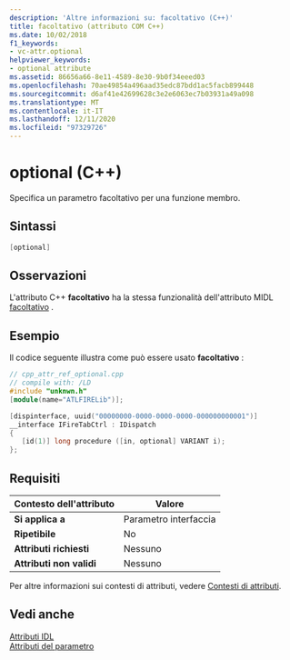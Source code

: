 ```yaml
---
description: 'Altre informazioni su: facoltativo (C++)'
title: facoltativo (attributo COM C++)
ms.date: 10/02/2018
f1_keywords:
- vc-attr.optional
helpviewer_keywords:
- optional attribute
ms.assetid: 86656a66-8e11-4589-8e30-9b0f34eeed03
ms.openlocfilehash: 70ae49854a496aad35edc87bdd1ac5facb899448
ms.sourcegitcommit: d6af41e42699628c3e2e6063ec7b03931a49a098
ms.translationtype: MT
ms.contentlocale: it-IT
ms.lasthandoff: 12/11/2020
ms.locfileid: "97329726"
---
```

# <a name="optional-c"></a>optional (C++)

Specifica un parametro facoltativo per una funzione membro.

## <a name="syntax"></a>Sintassi

```cpp
[optional]
```

## <a name="remarks"></a>Osservazioni

L'attributo C++ **facoltativo** ha la stessa funzionalità dell'attributo MIDL [facoltativo](/windows/win32/Midl/optional) .

## <a name="example"></a>Esempio

Il codice seguente illustra come può essere usato **facoltativo** :

```cpp
// cpp_attr_ref_optional.cpp
// compile with: /LD
#include "unknwn.h"
[module(name="ATLFIRELib")];

[dispinterface, uuid("00000000-0000-0000-0000-000000000001")]
__interface IFireTabCtrl : IDispatch
{
   [id(1)] long procedure ([in, optional] VARIANT i);
};
```

## <a name="requirements"></a>Requisiti

| Contesto dell'attributo | Valore |
|-|-|
|**Si applica a**|Parametro interfaccia|
|**Ripetibile**|No|
|**Attributi richiesti**|Nessuno|
|**Attributi non validi**|Nessuno|

Per altre informazioni sui contesti di attributi, vedere [Contesti di attributi](cpp-attributes-com-net.md#contexts).

## <a name="see-also"></a>Vedi anche

[Attributi IDL](idl-attributes.md)<br/>
[Attributi del parametro](parameter-attributes.md)
